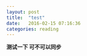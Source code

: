 ```yaml
---
layout: post
title:  "test"
date:   2016-02-15 07:16:36
categories: reading
---
```


**测试一下 可不可以同步**
